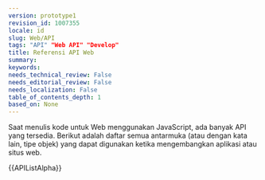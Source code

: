 ```yaml
---
version: prototype1
revision_id: 1007355
locale: id
slug: Web/API
tags: "API" "Web API" "Develop"
title: Referensi API Web
summary: 
keywords: 
needs_technical_review: False
needs_editorial_review: False
needs_localization: False
table_of_contents_depth: 1
based_on: None
---
```

<p>Saat menulis kode untuk Web menggunakan JavaScript, ada banyak API yang tersedia. Berikut adalah daftar semua antarmuka (atau dengan kata lain, tipe objek) yang dapat digunakan ketika mengembangkan aplikasi atau situs web.</p>

<div>{{APIListAlpha}}</div>


